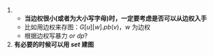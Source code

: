 1. + **当边权很小(或者为大小写字母)时，一定要考虑是否可以从边权入手**
   + 比如用边权来存图：$G[u][w].pb(v)$，$w$ 为边权
   + 根据边权写暴力 $or$ $dp?$
2. **有必要的时候可以用 $set$ 建图**


